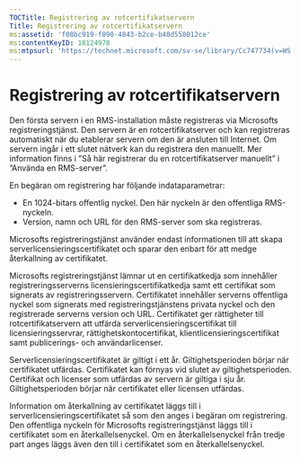 ```yaml
---
TOCTitle: Registrering av rotcertifikatservern
Title: Registrering av rotcertifikatservern
ms:assetid: 'f08bc919-f090-4843-b2ce-b40d558012ce'
ms:contentKeyID: 18124978
ms:mtpsurl: 'https://technet.microsoft.com/sv-se/library/Cc747734(v=WS.10)'
---
```


Registrering av rotcertifikatservern
====================================

Den första servern i en RMS-installation måste registreras via Microsofts registreringstjänst. Den servern är en rotcertifikatserver och kan registreras automatiskt när du etablerar servern om den är ansluten till Internet. Om servern ingår i ett slutet nätverk kan du registrera den manuellt. Mer information finns i ”Så här registrerar du en rotcertifikatserver manuellt” i ”Använda en RMS-server”.

En begäran om registrering har följande indataparametrar:

-   En 1024-bitars offentlig nyckel. Den här nyckeln är den offentliga RMS-nyckeln.
-   Version, namn och URL för den RMS-server som ska registreras.

Microsofts registreringstjänst använder endast informationen till att skapa serverlicensieringscertifikatet och sparar den enbart för att medge återkallning av certifikatet.

Microsofts registreringstjänst lämnar ut en certifikatkedja som innehåller registreringsserverns licensieringscertifikatkedja samt ett certifikat som signerats av registreringsservern. Certifikatet innehåller serverns offentliga nyckel som signerats med registreringstjänstens privata nyckel och den registrerade serverns version och URL. Certifikatet ger rättigheter till rotcertifikatservern att utfärda serverlicensieringscertifikat till licensieringsservrar, rättighetskontocertifikat, klientlicensieringscertifikat samt publicerings- och användarlicenser.

Serverlicensieringscertifikatet är giltigt i ett år. Giltighetsperioden börjar när certifikatet utfärdas. Certifikatet kan förnyas vid slutet av giltighetsperioden. Certifikat och licenser som utfärdas av servern är giltiga i sju år. Giltighetsperioden börjar när certifikatet eller licensen utfärdas.

Information om återkallning av certifikatet läggs till i serverlicensieringscertifikatet så som den anges i begäran om registrering. Den offentliga nyckeln för Microsofts registreringstjänst läggs till i certifikatet som en återkallelsenyckel. Om en återkallelsenyckel från tredje part anges läggs även den till i certifikatet som en återkallelsenyckel.
